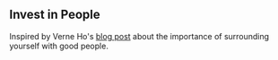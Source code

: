 ## Invest in People

Inspired by Verne Ho's [blog post](http://blog.verneho.com/post/35460914051/invest-in-people-based-on-my-original-post) about the importance of surrounding yourself with good people.



